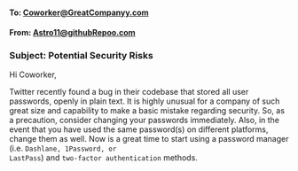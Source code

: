 #### To: Coworker@GreatCompanyy.com
#### From: Astro11@githubRepoo.com
### Subject: Potential Security Risks

Hi Coworker,

Twitter recently found a bug in their codebase that stored all user passwords, openly in plain text. It is highly unusual for a company of such great size and capability to make a basic mistake regarding security. So, as a precaution, consider changing your passwords immediately. Also, in the event that you have used the same password(s) on different platforms, change them as well. Now is a great time to start using a password manager (i.e. <code>Dashlane, 1Password, or LastPass</code>) and <code>two-factor authentication</code> methods.